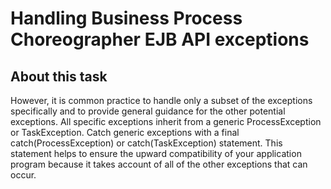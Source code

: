 <!-- image -->

# Handling Business Process Choreographer EJB API exceptions

## About this task

However, it is common practice to handle only a subset of the
exceptions specifically and to provide general guidance for the other potential
exceptions. All specific exceptions inherit from a generic ProcessException
or TaskException. Catch generic exceptions with a final catch(ProcessException) or catch(TaskException) statement.
This statement helps to ensure the upward compatibility of your application
program because it takes account of all of the other exceptions that can occur.